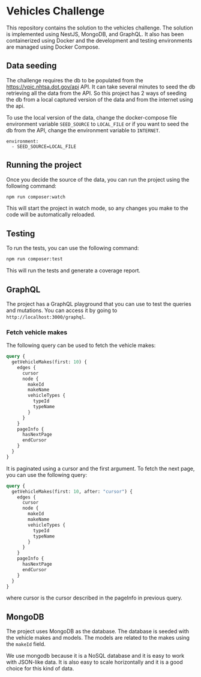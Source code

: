 # Vehicles Challenge

This repository contains the solution to the vehicles challenge. The solution is implemented using NestJS, MongoDB, and GraphQL. It also has been containerized using Docker and the development and testing environments are managed using Docker Compose.

## Data seeding

The challenge requires the db to be populated from the https://vpic.nhtsa.dot.gov/api API. It can take several minutes to seed the db retrieving all the data from the API. So this project has 2 ways of seeding the db from a local captured version of the data and from the internet using the api.

To use the local version of the data, change the docker-compose file environment variable `SEED_SOURCE` to `LOCAL_FILE` or if you want to seed the db from the API, change the environment variable to `INTERNET`.

```docker
environment:
  - SEED_SOURCE=LOCAL_FILE
```

## Running the project

Once you decide the source of the data, you can run the project using the following command:

```bash
npm run composer:watch
```

This will start the project in watch mode, so any changes you make to the code will be automatically reloaded.

## Testing

To run the tests, you can use the following command:

```bash
npm run composer:test
```

This will run the tests and generate a coverage report.

## GraphQL

The project has a GraphQL playground that you can use to test the queries and mutations. You can access it by going to `http://localhost:3000/graphql`.

### Fetch vehicle makes

The following query can be used to fetch the vehicle makes:

```graphql
query {
  getVehicleMakes(first: 10) {
    edges {
      cursor
      node {
        makeId
        makeName
        vehicleTypes {
          typeId
          typeName
        }
      }
    }
    pageInfo {
      hasNextPage
      endCursor
    }
  }
}
```

It is paginated using a cursor and the first argument. To fetch the next page, you can use the following query:

```graphql
query {
  getVehicleMakes(first: 10, after: "cursor") {
    edges {
      cursor
      node {
        makeId
        makeName
        vehicleTypes {
          typeId
          typeName
        }
      }
    }
    pageInfo {
      hasNextPage
      endCursor
    }
  }
}
```

where cursor is the cursor described in the pageInfo in previous query.

## MongoDB

The project uses MongoDB as the database. The database is seeded with the vehicle makes and models. The models are related to the makes using the `makeId` field.

We use mongodb because it is a NoSQL database and it is easy to work with JSON-like data. It is also easy to scale horizontally and it is a good choice for this kind of data.
